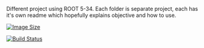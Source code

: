 Different project using ROOT 5-34. Each folder is separate project, each has it's own readme which hopefully explains objective and how to use.

[![Image Size](https://img.shields.io/badge/image%20size-150%20MB-blue)](https://github.com/mach3-software/MaCh3/pkgs/container/mach3)

[![Build Status](https://img.shields.io/github/workflow/status/mach3-software/MaCh3/YourWorkflowNameHere)](https://github.com/mach3-software/MaCh3/actions)

